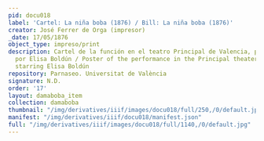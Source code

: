 ```yaml
---
pid: docu018
label: 'Cartel: La niña boba (1876) / Bill: La niña boba (1876)'
creator: José Ferrer de Orga (impresor)
_date: 17/05/1876
object_type: impreso/print
description: Cartel de la función en el teatro Principal de Valencia, protagonizada
  por Elisa Boldún / Poster of the performance in the Principal theater in Valencia,
  starring Elisa Boldún
repository: Parnaseo. Universitat de València
signature: N.D.
order: '17'
layout: damaboba_item
collection: damaboba
thumbnail: "/img/derivatives/iiif/images/docu018/full/250,/0/default.jpg"
manifest: "/img/derivatives/iiif/docu018/manifest.json"
full: "/img/derivatives/iiif/images/docu018/full/1140,/0/default.jpg"
---
```


